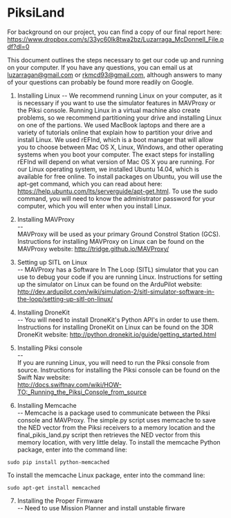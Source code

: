 # PiksiLand

For background on our project, you can find a copy of our final report here:  
https://www.dropbox.com/s/33yc60lk8twa2bz/Luzarraga_McDonnell_File.pdf?dl=0  

This document outlines the steps necessary to get our code up and running on your computer. If you have any questions, you can email us at luzarragan@gmail.com or rkmcd93@gmail.com, although answers to many of your questions can probably be found more readily on Google. 

1. Installing Linux 
--
We recommend running Linux on your computer, as it is necessary if you want to use the simulator features in MAVProxy or the Piksi console. Running Linux in a virtual machine also create problems, so we recommend partitioning your drive and installing Linux on one of the partions. We used MacBook laptops and there are a variety of tutorials online that explain how to partition your drive and install Linux. We used rEFInd, which is a boot manager that will allow you to choose between Mac OS X, Linux, Windows, and other operating systems when you boot your computer. The exact steps for installing rEFInd will depend on what version of Mac OS X you are running. For our Linux operating system, we installed Ubuntu 14.04, which is available for free online. To install packages on Ubuntu, you will use the apt-get command, which you can read about here: https://help.ubuntu.com/lts/serverguide/apt-get.html. To use the sudo command, you will need to know the administrator password for your computer, which you will enter when you install Linux.  


2. Installing MAVProxy  
--  
MAVProxy will be used as your primary Ground Constrol Station (GCS). Instructions for installing MAVProxy on Linux can be found on the MAVProxy website: 
http://tridge.github.io/MAVProxy/    

3. Setting up SITL on Linux  
--
MAVProxy has a Software In The Loop (SITL) simulator that you can use to debug your code if you are running Linux. Instructions for setting up the simulator on Linux can be found on the ArduPilot website: http://dev.ardupilot.com/wiki/simulation-2/sitl-simulator-software-in-the-loop/setting-up-sitl-on-linux/  


4. Installing DroneKit  
--
You will need to install DroneKit's Python API's in order to use them. Instructions for installing DroneKit on Linux can be found on the 3DR DroneKit website: http://python.dronekit.io/guide/getting_started.html  


5. Installing Piksi console  
--  
If you are running Linux, you will need to run the Piksi console from source. Instructions for installing the Piksi console can be found on the Swift Nav website:  
http://docs.swiftnav.com/wiki/HOW-TO:_Running_the_Piksi_Console_from_source    


6. Installing Memcache   
--
Memcache is a package used to communicate between the Piksi console and MAVProxy. The simple.py script uses memcache to save the NED vector from the Piksi receivers to a memory location and the final_pikis_land.py script then retrieves the NED vector from this memory location, with very little delay. To install the memcache Python package, enter into the command line:

~~~
sudo pip install python-memcached
~~~

To install the memcache Linux package, enter into the command line:

~~~
sudo apt-get install memcached  
~~~


7. Installing the Proper Firmware  
-- 
Need to use Mission Planner and install unstable firware  



	
